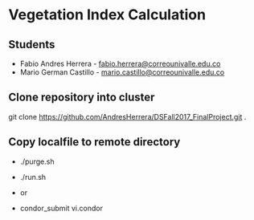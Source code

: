# Vegetation Index Calculation
## Students
- Fabio Andres Herrera - [fabio.herrera@correounivalle.edu.co](fabio.herrera@correounivalle.edu.co)
- Mario German Castillo - [mario.castillo@correounivalle.edu.co](mario.castillo@correounivalle.edu.co) 

## Clone repository into cluster 

git clone https://github.com/AndresHerrera/DSFall2017_FinalProject.git .

## Copy localfile to remote directory

* ./purge.sh
* ./run.sh

* or 

* condor_submit vi.condor


